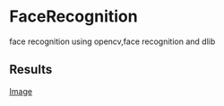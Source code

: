 # FaceRecognition
face recognition using opencv,face recognition and dlib

## Results
[Image](download.png)
